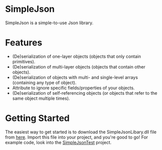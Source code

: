 # SimpleJson
SimpleJson is a simple-to-use Json library.

# Features
  * (De)serialization of one-layer objects (objects that only contain primitives).
  * (De)serialization of multi-layer objects (objects that contain other objects).
  * (De)serialization of objects with multi- and single-level arrays (containing any type of object).
  * Attribute to ignore specific fields/properties of your objects. 
  * (De)serialization of self-referencing objects (or objects that refer to the same object multiple times).
  
# Getting Started
The easiest way to get started is to download the SimpleJsonLibary.dll file from [here](https://github.com/willem88836/SimpleJson/releases). 
Import this file into your project, and you're good to go!
For example code, look into the [SimpleJsonTest](https://github.com/willem88836/SimpleJson/tree/master/SimpleJsonTester) project. 
